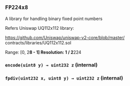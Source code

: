 ## `FP224x8`



A library for handling binary fixed point numbers

Refers Uniswap UQ112x112 library:

https://github.com/Uniswap/uniswap-v2-core/blob/master/
contracts/libraries/UQ112x112.sol

Range: [0, 2**8 - 1]
Resolution: 1 / 2**224


### `encode(uint8 y) → uint232 z` (internal)





### `fpdiv(uint232 x, uint8 y) → uint232 z` (internal)






